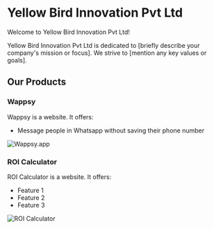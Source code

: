 # Yellow Bird Innovation Pvt Ltd

Welcome to Yellow Bird Innovation Pvt Ltd!

Yellow Bird Innovation Pvt Ltd is dedicated to [briefly describe your company's mission or focus]. We strive to [mention any key values or goals].

## Our Products

### Wappsy

Wappsy is a website. It offers:

- Message people in Whatsapp without saving their phone number

![Wappsy.app](https://wappsy.app/assets/images/logo.png)

### ROI Calculator

ROI Calculator is a website. It offers:

- Feature 1
- Feature 2
- Feature 3

![ROI Calculator](https://oneclickcalc.com/assets/images/logo.svg)
